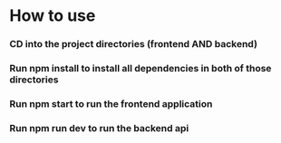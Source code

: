 # How to use

### CD into the project directories (frontend AND backend)

### Run npm install to install all dependencies in both of those directories

### Run npm start to run the frontend application

### Run npm run dev to run the backend api
